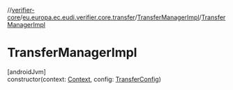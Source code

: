 //[verifier-core](../../../index.md)/[eu.europa.ec.eudi.verifier.core.transfer](../index.md)/[TransferManagerImpl](index.md)/[TransferManagerImpl](-transfer-manager-impl.md)

# TransferManagerImpl

[androidJvm]\
constructor(context: [Context](https://developer.android.com/reference/kotlin/android/content/Context.html), config: [TransferConfig](../-transfer-config/index.md))
